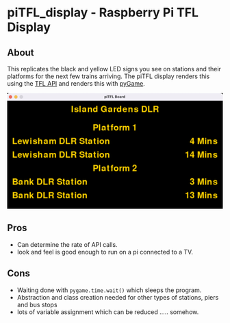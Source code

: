 # piTFL_display - Raspberry Pi TFL Display

## About
This replicates the black and yellow LED signs you see on stations and their platforms for the next few trains arriving. The piTFL display renders this using the [TFL API](https://api.tfl.gov.uk) and renders this with [pyGame](https://www.pygame.org/news). 


![piTFL Board](./media/island_gardens.png)


## Pros
 - Can determine the rate of API calls.
 - look and feel is good enough to run on a pi connected to a TV.

## Cons
 - Waiting done with `pygame.time.wait()` which sleeps the program.
 - Abstraction and class creation needed for other types of stations, piers and bus stops
 - lots of variable assignment which can be reduced ..... somehow.